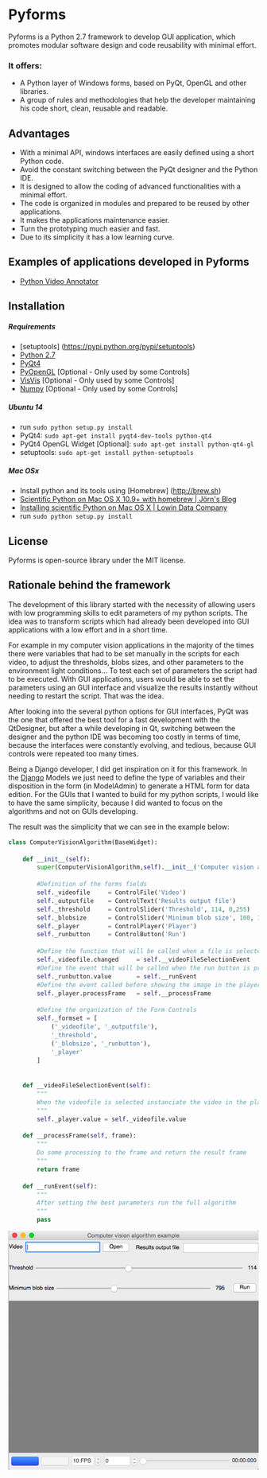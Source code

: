 # Pyforms


Pyforms is a Python 2.7 framework to develop GUI application, which promotes modular software design and code reusability with minimal effort.
### It offers:
* A Python layer of Windows forms, based on PyQt, OpenGL and other libraries.
* A group of rules and methodologies that help the developer maintaining his code short, clean, reusable and readable. 

## Advantages
* With a minimal API, windows interfaces are easily defined using a short Python code.
* Avoid the constant switching between the PyQt designer and the Python IDE.
* It is designed to allow the coding of advanced functionalities with a minimal effort.
* The code is organized in modules and prepared to be reused by other applications.
* It makes the applications maintenance easier.
* Turn the prototyping much easier and fast.
* Due to its simplicity it has a low learning curve.

## Examples of applications developed in Pyforms
* [Python Video Annotator](https://github.com/UmSenhorQualquer/pythonVideoAnnotator)


## Installation

##### Requirements

* [setuptools] (https://pypi.python.org/pypi/setuptools)
* [Python 2.7](https://www.python.org/download/releases/2.7/)
* [PyQt4](http://www.riverbankcomputing.co.uk/software/pyqt/download)
* [PyOpenGL](http://pyopengl.sourceforge.net/) [Optional - Only used by some Controls]
* [VisVis](https://code.google.com/p/visvis/) [Optional - Only used by some Controls]
* [Numpy](http://www.numpy.org/) [Optional - Only used by some Controls]


##### Ubuntu 14

* run ```sudo python setup.py install```
* PyQt4: ```sudo apt-get install pyqt4-dev-tools python-qt4```
* PyQt4 OpenGL Widget [Optional]: ```sudo apt-get install python-qt4-gl```
* setuptools: ```sudo apt-get install python-setuptools```

##### Mac OSx

* Install python and its tools using [Homebrew] (http://brew.sh)
* [Scientific Python on Mac OS X 10.9+ with homebrew | Jörn's Blog](https://joernhees.de/blog/2014/02/25/scientific-python-on-mac-os-x-10-9-with-homebrew/)
* [Installing scientific Python on Mac OS X | Lowin Data Company](http://www.lowindata.com/2013/installing-scientific-python-on-mac-os-x/)
* run ```sudo python setup.py install```

## License

Pyforms is open-source library under the MIT license.


## Rationale behind the framework

The development of this library started with the necessity of allowing users with low programming skills to edit parameters of my python scripts.
The idea was to transform scripts which had already been developed into GUI applications with a low effort and in a short time.

For example in my computer vision applications in the majority of the times there were variables that had to be set manually in the scripts for each video, to adjust the thresholds, blobs sizes, and other parameters to the environment light conditions... To test each set of parameters the script had to be executed.
With GUI applications, users would be able to set the parameters using an GUI interface and visualize the results instantly without needing to restart the script. That was the idea.

After looking into the several python options for GUI interfaces, PyQt was the one that offered the best tool for a fast development with the QtDesigner, but after a while developing in Qt, switching between the designer and the python IDE was becoming too costly in terms of time, because the interfaces were constantly evolving, and tedious, because GUI controls were repeated too many times.

Being a Django developer, I did get inspiration on it for this framework. In the [Django](https://www.djangoproject.com/) Models we just need to define the type of variables and their disposition in the form (in ModelAdmin) to generate a HTML form for data edition.
For the GUIs that I wanted to build for my python scripts, I would like to have the same simplicity, because I did wanted to focus on the algorithms and not on GUIs developing.

The result was the simplicity that we can see in the example below:

```python
class ComputerVisionAlgorithm(BaseWidget):
	
	def __init__(self):
		super(ComputerVisionAlgorithm,self).__init__('Computer vision algorithm example')

		#Definition of the forms fields
		self._videofile 	= ControlFile('Video')
		self._outputfile 	= ControlText('Results output file')
		self._threshold 	= ControlSlider('Threshold', 114, 0,255)
		self._blobsize 		= ControlSlider('Minimum blob size', 100, 100,2000)
		self._player 		= ControlPlayer('Player')
		self._runbutton 	= ControlButton('Run')

		#Define the function that will be called when a file is selected
		self._videofile.changed 	= self.__videoFileSelectionEvent
		#Define the event that will be called when the run button is processed
		self._runbutton.value 		= self.__runEvent
		#Define the event called before showing the image in the player
		self._player.processFrame 	= self.__processFrame

		#Define the organization of the Form Controls
		self._formset = [ 
			('_videofile', '_outputfile'), 
			'_threshold', 
			('_blobsize', '_runbutton'), 
			'_player'
		]


	def __videoFileSelectionEvent(self):
		"""
		When the videofile is selected instanciate the video in the player
		"""
		self._player.value = self._videofile.value

	def __processFrame(self, frame):
		"""
		Do some processing to the frame and return the result frame
		"""
		return frame

	def __runEvent(self):
		"""
		After setting the best parameters run the full algorithm
		"""
		pass
```

![ScreenShot](tutorials/1.SimpleExamples/ComputerVisionAlgorithmExample/screenshot.png?raw=true "Screen")
